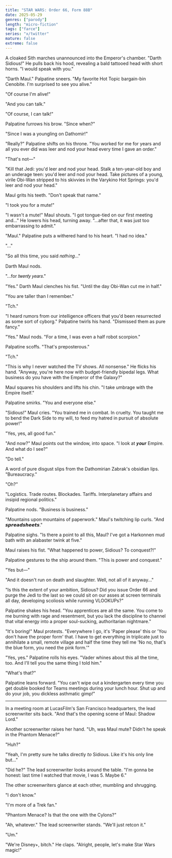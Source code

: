 ```yaml
---
title: "STAR WARS: Order 66, Form 88B"
date: 2025-05-29
genres: ["parody"]
length: "micro-fiction"
tags: ["farce"]
series: "x/twitter"
mature: false
extreme: false
---
```

A cloaked Sith marches unannounced into the Emperor's chamber. "Darth Sidious!" He pulls back his hood, revealing a bald tattooed head with short horns. "I would speak with you."

"Darth Maul." Palpatine sneers. "My favorite Hot Topic bargain-bin Cenobite. I'm surprised to see you alive."

"Of course I'm alive!"

"And you can talk."

"Of course, I can talk!"

Palpatine furrows his brow. "Since when?"

"Since I was a youngling on Dathomir!"

"Really?" Palpatine shifts on his throne. "You worked for me for years and all you ever did was leer and nod your head every time I gave an order."

"That's not—"

"Kill that Jedi: you'd leer and nod your head. Stalk a ten-year-old boy and an underage teen: you'd leer and nod your head. Take pictures of a young, virile Obi-Wan stripped to his skivvies in the Varykino Hot Springs: you'd leer and nod your head."

Maul grits his teeth. "Don't speak that name."

"I took you for a mute!"

"I wasn't a mute!" Maul shouts. "I got tongue-tied on our first meeting and..." He lowers his head, turning away. "...after that, it was just too embarrassing to admit."

"Maul." Palpatine puts a withered hand to his heart. "I had no idea."

"..."

"So all this time, you said 𝑛𝑜𝑡ℎ𝑖𝑛𝑔..."

Darth Maul nods.

"...for 𝑡𝑤𝑒𝑛𝑡𝑦 𝑦𝑒𝑎𝑟𝑠."

"Yes." Darth Maul clenches his fist. "Until the day Obi-Wan cut me in half."

"You are taller than I remember."

"Tch."

"I heard rumors from our intelligence officers that you'd been resurrected as some sort of cyborg." Palpatine twirls his hand. "Dismissed them as pure fancy."

"Yes." Maul nods. "For a time, I was even a half robot scorpion."

Palpatine scoffs. "That's preposterous."

"Tch."

 "This is why I never watched the TV shows. All nonsense." He flicks his hand. "Anyway, you're here now with budget-friendly bipedal legs. What business do you have with the Emperor of the Galaxy?"

Maul squares his shoulders and lifts his chin. "I take umbrage with the Empire itself."

Palpatine smirks. "You and everyone else."

"Sidious!" Maul cries. "You trained me in combat. In cruelty. You taught me to bend the Dark Side to my will, to feed my hatred in pursuit of absolute power!"

"Yes, yes, all good fun."

"And now?" Maul points out the window, into space. "I look at 𝒚𝒐𝒖𝒓 Empire. And what do I see?"

"Do tell."

A word of pure disgust slips from the Dathomirian Zabrak's obsidian lips. "Bureaucracy."

"Oh?"

"Logistics. Trade routes. Blockades. Tariffs. Interplanetary affairs and insipid regional politics."

Palpatine nods. "Business is business."

 "Mountains upon mountains of paperwork." Maul's twitching lip curls. "And 𝙨𝙥𝙧𝙚𝙖𝙙𝙨𝙝𝙚𝙚𝙩𝙨."

Palpatine sighs. "Is there a point to all this, Maul? I've got a Harkonnen mud bath with an alabaster twink at five."

Maul raises his fist. "What happened to power, Sidious? To conquest?!"

Palpatine gestures to the ship around them. "This is power and conquest."

"Yes but—"

"And it doesn't run on death and slaughter. Well, not all of it anyway..."

"Is this the extent of your ambition, Sidious? Did you issue Order 66 and purge the Jedi to the last so we could sit on our asses at screen terminals all day, developing scoliosis while running VLOOKUPs?" 

Palpatine shakes his head. "You apprentices are all the same. You come to me burning with rage and resentment, but you lack the discipline to channel that vital energy into a proper soul-sucking, authoritarian nightmare."

"It's boring!" Maul protests. "Everywhere I go, it's 'Paper please' this or 'You don't have the proper form' that.  I have to get everything in triplicate just to annihilate a small, remote village and half the time they tell me 'No no, that's the blue form, you need the pink form.'"

"Yes, yes." Palpatine rolls his eyes. "Vader whines about this all the time, too. And I'll tell you the same thing I told him."

"What's that?"

Palpatine leans forward. "You can't wipe out a kindergarten every time you get double booked for Teams meetings during your lunch hour. Shut up and do your job, you dickless asthmatic gimp!"

---
In a meeting room at LucasFilm's San Francisco headquarters, the lead screenwriter sits back. "And that's the opening scene of Maul: Shadow Lord."

Another screenwriter raises her hand. "Uh, was Maul mute? Didn't he speak in the Phantom Menace?"

"Huh?"

"Yeah, I'm pretty sure he talks directly 𝘵𝘰 Sidious. Like it's his only line but..."

"Did he?" The lead screenwriter looks around the table. "I'm gonna be honest: last time I watched that movie, I was 5. Maybe 6."

The other screenwriters glance at each other, mumbling and shrugging.

"I don't know."

"I'm more of a Trek fan."

"Phantom Menace? Is that the one with the Cylons?"

"Ah, whatever." The lead screenwriter stands. "We'll just retcon it."

"Um."

"We're Disney+, bitch." He claps. "Alright, people, let's make Star Wars magic!"
